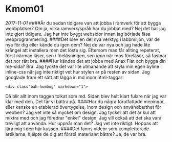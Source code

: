 Kmom01
===============================

*2017-11-01*
####Är du sedan tidigare van att jobba i ramverk för att bygga webbplatser? Om ja, vilka ramverk/språk har du jobbat med?
Nej det har jag inte gjort tidigare. Jag har inte byggt websidor innan jag började läsa webprogrammering.
####Det blev en del nya verktyg i labbmiljön, var de nya för dig eller kände du igen dem?
Nej de var nya och jag hade lite krångel att installera men det löste sig. Eftersom man får allting repeterat, först närman läser, sen i föeläsningen, sen *igen* när mos föreläser, så fastnar det nor rätt bra.
####Hur kändes det att jobba med Anax Flat och bygga din me-sida?
Bra. Jag tyckte det var lite utmanande att styla min egen byline i inline-css när jag inte riktigt vet hur stylen är på resten av sidan.
Jag googlade fram ett sätt att lägga in md inom html-taggar:

`<div class"bah-humbug" markdown="1">`

Då blir allt inom taggen tolkat som md. Sidan blev helt klart fulare när jag var klar med den. Det får vi bättra på.
####Har du några förutfattade meningar, eller kanske en etablerad övertygelse, inom design och användbarthet för webben?
Jag vet inte så mycket om design. Jag tycker att det är kul att mixtra med och jag föredrar "enkel" design. Jag vill också att det ska vara trevligt att använda. Hur uppnår man det? Jag vet inte riktigt. Hoppas att lära mig i den här kussen.
####Det fanns videor som kompletterade artiklarna, hjälpte de dig att förstå materialet bättre?
Ja, de var bra. 
